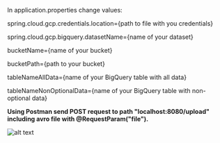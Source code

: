 In application.properties change values:

spring.cloud.gcp.credentials.location={path to file with you credentials}

spring.cloud.gcp.bigquery.datasetName={name of your dataset}

bucketName={name of your bucket}

bucketPath={path to your bucket}

tableNameAllData={name of your BigQuery table with all data}

tableNameNonOptionalData={name of your BigQuery table with non-optional data}

**Using Postman send POST request to path "localhost:8080/upload" including avro file with @RequestParam("file").**

![alt text](https://github.com/dmitryaushev/gcp/blob/main/diagram.png?raw=true)
